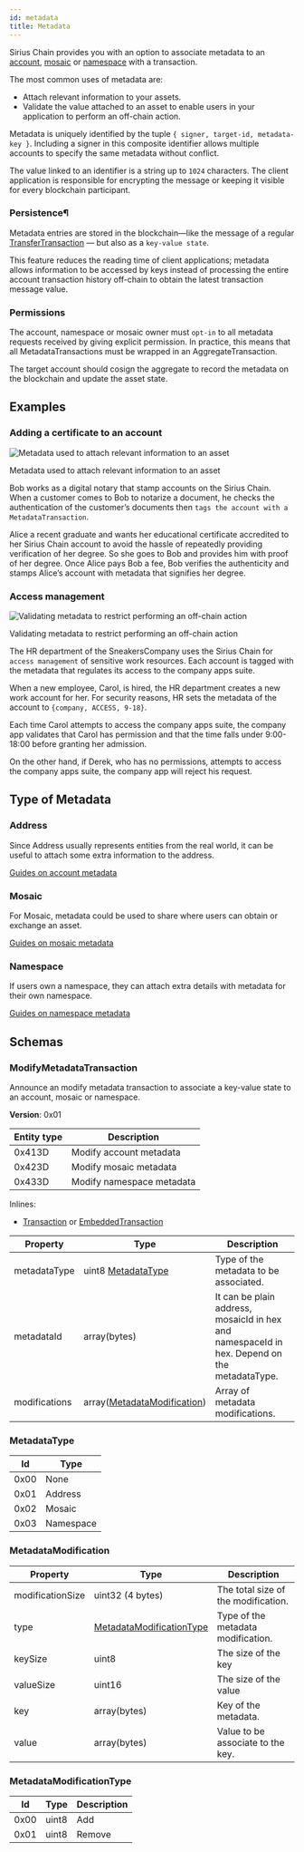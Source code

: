 ```yaml
---
id: metadata
title: Metadata
---
```


Sirius Chain provides you with an option to associate metadata to an [account](./account.md), [mosaic](./mosaic.md) or [namespace](./namespace.md) with a transaction.

The most common uses of metadata are:

- Attach relevant information to your assets.
- Validate the value attached to an asset to enable users in your application to perform an off-chain action.

Metadata is uniquely identified by the tuple `{ signer, target-id, metadata-key }`. Including a signer in this composite identifier allows multiple accounts to specify the same metadata without conflict.

The value linked to an identifier is a string up to `1024` characters. The client application is responsible for encrypting the message or keeping it visible for every blockchain participant.

### Persistence¶

Metadata entries are stored in the blockchain—like the message of a regular [TransferTransaction](./transfer-transaction.md) — but also as a `key-value state`.

This feature reduces the reading time of client applications; metadata allows information to be accessed by keys instead of processing the entire account transaction history off-chain to obtain the latest transaction message value.

### Permissions

The account, namespace or mosaic owner must `opt-in` to all metadata requests received by giving explicit permission. In practice, this means that all MetadataTransactions must be wrapped in an AggregateTransaction.

The target account should cosign the aggregate to record the metadata on the blockchain and update the asset state.

## Examples

### Adding a certificate to an account

![Metadata used to attach relevant information to an asset](img/TODO.png "Metadata used to attach relevant information to an asset")

<p class=caption>Metadata used to attach relevant information to an asset</p>

Bob works as a digital notary that stamp accounts on the Sirius Chain. When a customer comes to Bob to notarize a document, he checks the authentication of the customer’s documents then `tags the account with a MetadataTransaction`.

Alice a recent graduate and wants her educational certificate accredited to her Sirius Chain account to avoid the hassle of repeatedly providing verification of her degree. So she goes to Bob and provides him with proof of her degree. Once Alice pays Bob a fee, Bob verifies the authenticity and stamps Alice’s account with metadata that signifies her degree.

### Access management

![Validating metadata to restrict performing an off-chain action](img/TODO.png "Validating metadata to restrict performing an off-chain action")

<p class=caption>Validating metadata to restrict performing an off-chain action</p>

The HR department of the SneakersCompany uses the Sirius Chain for `access management` of sensitive work resources. Each account is tagged with the metadata that regulates its access to the company apps suite.

When a new employee, Carol, is hired, the HR department creates a new work account for her. For security reasons, HR sets the metadata of the account to `{company, ACCESS, 9-18}`.

Each time Carol attempts to access the company apps suite, the company app validates that Carol has permission and that the time falls under 9:00-18:00 before granting her admission.

On the other hand, if Derek, who has no permissions, attempts to access the company apps suite, the company app will reject his request.

## Type of Metadata

### Address

Since Address usually represents entities from the real world,
it can be useful to attach some extra information to the address. 

[Guides on account metadata](../guides/metadata/account-metadata.md)

### Mosaic

For Mosaic, metadata could be used to share where users can obtain or exchange an asset.

[Guides on mosaic metadata](../guides/metadata/mosaic-metadata.md)

### Namespace

If users own a namespace, they can attach extra details with metadata for their own namespace.

[Guides on namespace metadata](../guides/metadata/namespace-metadata.md)

## Schemas

### ModifyMetadataTransaction

Announce an modify metadata transaction to associate a key-value state to an account, mosaic or namespace.

**Version**: 0x01

**Entity type**| **Description**
---------------|-----------------
0x413D         | Modify account metadata
0x423D         | Modify mosaic metadata
0x433D         | Modify namespace metadata

Inlines:

- [Transaction][TransactionSchema] or [EmbeddedTransaction][Embedded-transactionSchema]

**Property** |	**Type** |	**Description**
-------------|-----------|---------------------
metadataType | uint8 [MetadataType](#metadatatype)  |	Type of the metadata to be associated.
metadataId |	array(bytes) |	It can be plain address, mosaicId in hex and namespaceId in hex. Depend on the metadataType.
modifications |	array([MetadataModification](#metadatamodification)) |	Array of metadata modifications.

### MetadataType

**Id** |	**Type**
-------|---------------------
0x00 | None
0x01 | Address
0x02 | Mosaic
0x03 | Namespace

### MetadataModification

**Property** |	**Type** |	**Description**
-------------|-----------|---------------------
modificationSize | uint32 (4 bytes)  | The total size of the modification.
type |	[MetadataModificationType](#metadatamodificationtype) |	Type of the metadata modification.
keySize | uint8 | The size of the key 
valueSize | uint16 | The size of the value
key |	array(bytes) |	Key of the metadata.
value |	array(bytes) | Value to be associate to the key.

### MetadataModificationType

**Id** |	**Type** | **Description**
-------|-------------|--------
0x00 | uint8  | Add
0x01 | uint8 | Remove

[Embedded-transactionSchema]: ../protocol/transaction#embeddedtransaction
[TransactionSchema]: ../protocol/transaction#transaction

